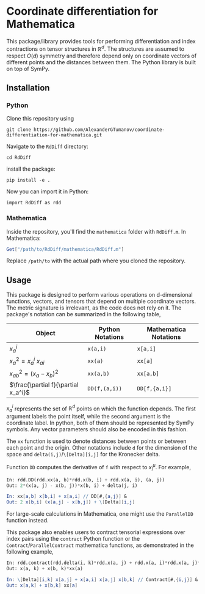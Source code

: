 # Coordinate differentiation for Mathematica
This package/library provides tools for performing differentiation and index contractions on tensor structures in $\mathbb{R}^d$. The structures are assumed to respect $O(d)$ symmetry and therefore depend only on coordinate vectors of different points and the distances between them. The Python library is built on top of SymPy.
## Installation

### Python
Clone this repository using
```console
git clone https://github.com/AlexanderGTumanov/coordinate-differentiation-for-mathematica.git
```
Navigate to the ``RdDiff`` directory:
```console
cd RdDiff
```
install the package:
```console
pip install -e .
```
Now you can import it in Python:
```console
import RdDiff as rdd
```
### Mathematica
Inside the repository, you'll find the ``mathematica`` folder with ``RdDiff.m``.
In Mathematica:
```mathematica
Get["/path/to/RdDiff/mathematica/RdDiff.m"]
```
Replace ``/path/to`` with the actual path where you cloned the repository.
## Usage
This package is designed to perform various operations on d-dimensional functions, vectors, and tensors that depend on multiple coordinate vectors. The metric signature is irrelevant, as the code does not rely on it. The package's notation can be summarized in the following table,

| Object                                | Python Notations    |  Mathematica Notations  |
| --------                              | -------             | -------                 |
| $x^i_a$                               | ``x(a,i)``          | ``x[a,i]``              |
| $x_a^2 = x_a^i\ x_{ai}$               | ``xx(a)``           | ``xx[a]``               |
| $x_{ab}^2 = \left(x_a-x_b\right)^2$   | ``xx(a,b)``         | ``xx[a,b]``             |
| $\frac{\partial f}{\partial x_a^i}$   | ``DD(f,(a,i))``     | ``DD[f,{a,i}]``         |

$x^i_a$ represents the set of $\mathbb{R}^d$ points on which the function depends. The first argument labels the point itself, while the second argument is the coordinate label. In python, both of them should be represented by SymPy symbols. Any vector parameters should also be encoded in this fashion.

The ``xx`` function is used to denote distances between points or between each point and the origin. Other notations include ``d`` for the dimension of the space and ``delta(i,j)``/``\[Delta][i,j]`` for the Kronecker delta.

Function ``DD`` computes the derivative of ``f`` with respect to $x^\mu_i$. For example,

```python
In: rdd.DD(rdd.xx(a, b)*rdd.x(b, i) + rdd.x(a, i), (a, j))
Out: 2*(x(a, j) - x(b, j))*x(b, i) + delta(j, i)
```
```mathematica
In: xx[a,b] x[b,i] + x[a,i] // DD[#,{a,j}] &
Out: 2 x[b,i] (x[a,j] - x[b,j]) + \[Delta][i,j]
```

For large-scale calculations in Mathematica, one might use the ``ParallelDD`` function instead.

This package also enables users to contract tensorial expressions over index pairs using the ``contract`` Python function or the ``Contract``/``ParallelContract`` mathematica functions, as demonstrated in the following example,

```python
In: rdd.contract(rdd.delta(i, k)*rdd.x(a, j) + rdd.x(a, i)*rdd.x(a, j)*rdd.x(b, k), (i, j))
Out: x(a, k) + x(b, k)*xx(a)
```
```mathematica
In: \[Delta][i,k] x[a,j] + x[a,i] x[a,j] x[b,k] // Contract[#,{i,j}] &
Out: x[a,k] + x[b,k] xx[a]
```
